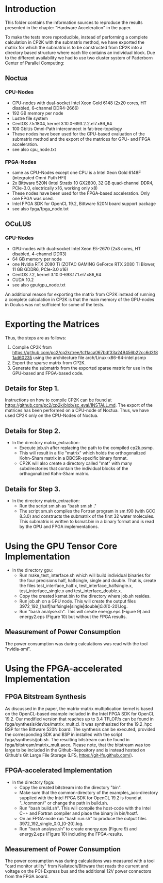 # Introduction

This folder contains the information sources to reproduce the results presented in the chapter "Hardware Acceleration" in the paper. 

To make the tests more reproducible, instead of performing a complete calculation in CP2K with the submatrix method, we have exported the matrix for which the submatrix is to be constructed from CP2K into a directory based structure where each file contains an individual block. Due to the different availability we had to use two cluster system of Paderborn Center of Parallel Computing:

## Noctua
### CPU-Nodes
* CPU-nodes with dual-socket Intel Xeon Gold 6148 (2x20 cores, HT disabled, 6-channel DDR4-2666)
* 192 GB memory per node
* Lustre file system
* CentOS 7.5.1804, kernel 3.10.0-693.2.2.el7.x86_64
* 100 Gbit/s Omni-Path interconnect in fat-tree-topology
* These nodes have been used for the CPU-based evaluation of the submatrix method and the export of the matrices for GPU- and FPGA acceleration.
* see also cpu_node.txt

### FPGA-Nodes
* same as CPU-Nodes except one CPU is a Intel Xeon Gold 6148F (integrated Omni-Path HFI)
* 2x Bittware 520N (Intel Stratix 10 GX2800, 32 GB quad-channel DDR4, PCIe-3.0, electrically x16, working only x8)
* These nodes have been used for the FPGA-based acceleration. Only one FPGA was used.
* Intel FPGA SDK for OpenCL 19.2, Bittware 520N board support package
* see also fpga/fpga_node.txt

## OCuLUS
### GPU-Nodes
* GPU-nodes with dual-socket Intel Xeon E5-2670 (2x8 cores, HT disabled, 4-channel DDR3)
* 64 GB memory per node
* one Nvidia RTX 2080 Ti (ZOTAC GAMING GeForce RTX 2080 Ti Blower, 11 GB GDDR6, PCIe-3.0 x16)
* CentOS 7.2, kernel 3.10.0-693.17.1.el7.x86_64
* CUDA 10.2
* see also gpu/gpu_node.txt

An additional reason for exporting the matrix from CP2K instead of running a complete calculation in CP2K is that the main memory of the GPU-nodes in Oculus was not sufficient for some of the tests.

# Exporting the Matrices

Thus, the steps are as follows:

1. Compile CP2K from https://github.com/pc2/cp2k/tree/fc11aca067bdf33a249456b22cc6d3f81ad60235 using the architecture file arch/Linux-x86-64-intel.psmp
2. Export the sparse matrix from CP2K.
3. Generate the submatrix from the exported sparse matrix for use in the GPU-based and FPGA-based code.

## Details for Step 1.
Instructions on how to compile CP2K can be found at https://github.com/pc2/cp2k/blob/sc_eval/INSTALL.md. 
The export of the matrices has been performed on a CPU-node of Noctua. Thus, we have used CP2K only on the CPU-Nodes of Noctua.

## Details for Step 2.
* In the directory matrix_extraction:
  * Execute job.sh after replacing the path to the compiled cp2k.psmp.
  * This will result in a file "matrix" which holds the orthogonalized Kohn-Sham matrix in a DBCSR-specific binary format.
  * CP2K will also create a directory called "mat" with many subdirectories that contain the individual blocks of the orthogonalized Kohn-Sham matrix.

## Details for Step 3.
* In the directory matrix_extraction:
  * Run the script sm.sh as "bash sm.sh ."
  * The script sm.sh compiles the Fortran program in sm.f90 (with GCC 8.3.0) and constructs the submatrix of the first 32 water molecules. This submatrix is written to ksmat.bin in a binary format and is read by the GPU and FPGA implementations.

# Using the GPU Tensor Core Implementation

* In the directory gpu:
  * Run make_test_interface.sh which will build individual binaries for the four precisions half, halfsingle, single and double. That is, create the files test_interface_half.x, test_interface_halfsingle.x, test_interface_single.x and test_interface_double.x.
  * Copy the created ksmat.bin to the directory where job.sh resides.
  * Run job.sh on a GPU node. This will create the output files 3972_192_[half|halfsingle|single|double]_0.0_[0-20].log.
  * Run "bash analyse.sh". This will create energy.eps (Figure 9) and energy2.eps (Figure 10) but without the FPGA results.

## Measurement of Power Consumption

The power consumption was during calculations was read with the tool "nvidia-smi".

# Using the FPGA-accelerated Implementation
## FPGA Bitstream Synthesis

As discussed in the paper, the matrix-matrix multiplication kernel is based on the OpenCL-based example included in the Intel FPGA SDK for OpenCL 19.2. Our modified version that reaches up to 3.4 TFLOP/s can be found in fpga/synthesis/device/matrix_mult.cl. It was synthesized for the 19.2_hpc BSP for the Bittware 520N board.
The synthesis can be executed, provided the corresponding SDK and BSP in installed with the script fpga/synthesis/job.sh.
The resulting bitstream can be found in fpga/bitstream/matrix_mult.aocx. Please note, that the bitstream was too large to be included in the Github-Repository and is instead hosted on Github's Git Large File Storage (LFS, https://git-lfs.github.com/).

## FPGA-accelerated Implementation

* In the directory fpga:
  * Copy the created bitstream into the directory "bin".
  * Make sure that the common-directory of the examples_aoc-directory supplied with the Intel FPGA SDK for OpenCL 19.2 is found at "../common/" or change the path in build.sh.
  * Run "bash build.sh". This will compile the host-code with the Intel C++ and Fortran compiler and place the binary in bin/hostf.
  * On an FPGA-node run "bash run.sh" to produce the output files 3972_192_single_0.0_[0-20].log.
  * Run "bash analyse.sh" to create energy.eps (Figure 9) and energy2.eps (Figure 10) including the FPGA-results.

## Measurement of Power Consumption

The power consumption was during calculations was measured with a tool "card monitor utility" from Nallatech/Bittware that reads the current and voltage on the PCI-Express bus and the additional 12V power connectors from the FPGA board.

